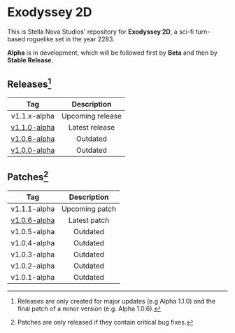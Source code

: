# Exodyssey 2D

This is Stella Nova Studios' repository for **Exodyssey 2D**, a sci-fi turn-based roguelike set in the year 2283.

**Alpha** is in development, which will be followed first by **Beta** and then by **Stable Release**.

## Releases[^1]

| Tag | Description |
| :---: | :---: |
| v1.1.x-alpha | Upcoming release |
| [v1.1.0-alpha](https://github.com/infraneon/Exodyssey2D/releases/tag/v1.1.0-alpha) | Latest release |
| [v1.0.6-alpha](https://github.com/infraneon/Exodyssey2D/releases/tag/v1.0.6-alpha) | Outdated |
| [v1.0.0-alpha](https://github.com/infraneon/Exodyssey2D/releases/tag/v1.0.0-alpha) | Outdated |

## Patches[^2]

| Tag | Description |
| :---: | :---: |
| v1.1.1-alpha | Upcoming patch |
| [v1.0.6-alpha](https://github.com/infraneon/Exodyssey2D/releases/tag/v1.0.6-alpha) | Latest patch |
| v1.0.5-alpha | Outdated |
| v1.0.4-alpha | Outdated |
| v1.0.3-alpha | Outdated |
| v1.0.2-alpha | Outdated |
| v1.0.1-alpha | Outdated |

[^1]: Releases are only created for major updates (e.g Alpha 1.1.0) and the final patch of a minor version (e.g. Alpha 1.0.6).
[^2]: Patches are only released if they contain critical bug fixes.